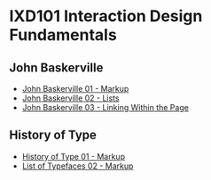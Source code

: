 IXD101 Interaction Design Fundamentals 
======================================

John Baskerville
----------------

- [John Baskerville 01 - Markup](https://sarahcupples.github.io/john_baskerville/baskerville.html)
- [John Baskerville 02 - Lists](https://sarahcupples.github.io/john_baskerville/baskerville2.html)
- [John Baskerville 03 - Linking Within the Page](https://sarahcupples.github.io/john_baskerville/baskerville3.html)


History of Type
---------------

- [History of Type 01 - Markup](https://sarahcupples.github.io/john_baskerville/type.html)
- [List of Typefaces 02 - Markup](https://sarahcupples.github.io/john_baskerville/list.html)


